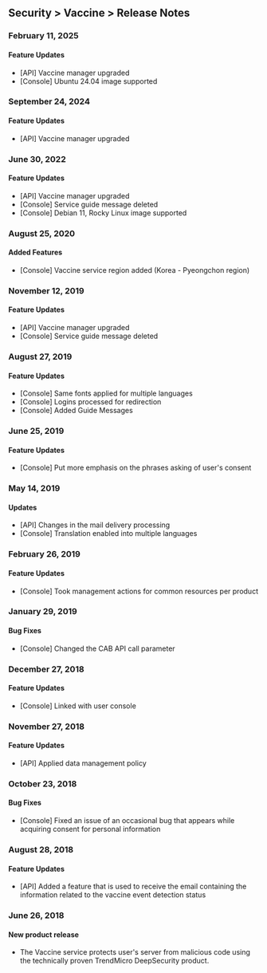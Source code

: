 ## Security > Vaccine > Release Notes

### February 11, 2025

#### Feature Updates
* [API] Vaccine manager upgraded
* [Console] Ubuntu 24.04 image supported


### September 24, 2024

#### Feature Updates
* [API] Vaccine manager upgraded

### June 30, 2022

#### Feature Updates
* [API] Vaccine manager upgraded
* [Console] Service guide message deleted
* [Console] Debian 11, Rocky Linux image supported

### August 25, 2020

#### Added Features
* [Console] Vaccine service region added (Korea - Pyeongchon region)

### November 12, 2019

#### Feature Updates 
* [API] Vaccine manager upgraded
* [Console] Service guide message deleted  


### August 27, 2019

#### Feature Updates 
* [Console] Same fonts applied for multiple languages 
* [Console] Logins processed for redirection 
* [Console] Added Guide Messages


### June 25, 2019

#### Feature Updates
* [Console] Put more emphasis on the phrases asking of user's consent 


### May 14, 2019

#### Updates
* [API] Changes in the mail delivery processing 
* [Console] Translation enabled into multiple languages 


### February 26, 2019

#### Feature Updates
* [Console] Took management actions for common resources per product


### January 29, 2019

#### Bug Fixes
* [Console] Changed the CAB API call parameter


### December 27, 2018

#### Feature Updates
* [Console] Linked with user console


### November 27, 2018

#### Feature Updates
* [API] Applied data management policy


### October 23, 2018

#### Bug Fixes
* [Console] Fixed an issue of an occasional bug that appears while acquiring consent for personal information


### August 28, 2018

#### Feature Updates

* [API] Added a feature that is used to receive the email containing the information related to the vaccine event detection status


### June 26, 2018

#### New product release

* The Vaccine service protects user's server from malicious code using the technically proven TrendMicro DeepSecurity product.
